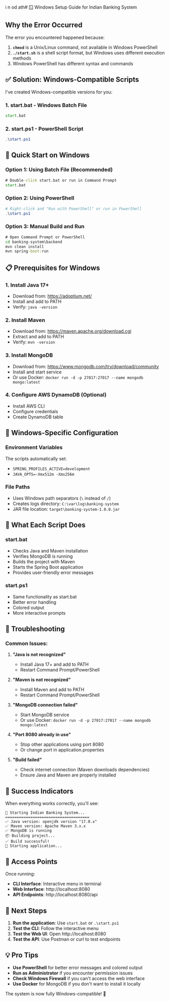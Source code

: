 i n  od ath# 🪟 Windows Setup Guide for Indian Banking System

## Why the Error Occurred

The error you encountered happened because:
1. **`chmod`** is a Unix/Linux command, not available in Windows PowerShell
2. **`./start.sh`** is a shell script format, but Windows uses different execution methods
3. Windows PowerShell has different syntax and commands

## ✅ Solution: Windows-Compatible Scripts

I've created Windows-compatible versions for you:

### 1. **start.bat** - Windows Batch File
```cmd
start.bat
```

### 2. **start.ps1** - PowerShell Script
```powershell
.\start.ps1
```

## 🚀 Quick Start on Windows

### Option 1: Using Batch File (Recommended)
```cmd
# Double-click start.bat or run in Command Prompt
start.bat
```

### Option 2: Using PowerShell
```powershell
# Right-click and "Run with PowerShell" or run in PowerShell
.\start.ps1
```

### Option 3: Manual Build and Run
```cmd
# Open Command Prompt or PowerShell
cd banking-system\backend
mvn clean install
mvn spring-boot:run
```

## 📋 Prerequisites for Windows

### 1. Install Java 17+
- Download from: https://adoptium.net/
- Install and add to PATH
- Verify: `java -version`

### 2. Install Maven
- Download from: https://maven.apache.org/download.cgi
- Extract and add to PATH
- Verify: `mvn -version`

### 3. Install MongoDB
- Download from: https://www.mongodb.com/try/download/community
- Install and start service
- Or use Docker: `docker run -d -p 27017:27017 --name mongodb mongo:latest`

### 4. Configure AWS DynamoDB (Optional)
- Install AWS CLI
- Configure credentials
- Create DynamoDB table

## 🔧 Windows-Specific Configuration

### Environment Variables
The scripts automatically set:
- `SPRING_PROFILES_ACTIVE=development`
- `JAVA_OPTS=-Xmx512m -Xms256m`

### File Paths
- Uses Windows path separators (`\` instead of `/`)
- Creates logs directory: `C:\var\log\banking-system`
- JAR file location: `target\banking-system-1.0.0.jar`

## 🎯 What Each Script Does

### start.bat
- Checks Java and Maven installation
- Verifies MongoDB is running
- Builds the project with Maven
- Starts the Spring Boot application
- Provides user-friendly error messages

### start.ps1
- Same functionality as start.bat
- Better error handling
- Colored output
- More interactive prompts

## 🚨 Troubleshooting

### Common Issues:

1. **"Java is not recognized"**
   - Install Java 17+ and add to PATH
   - Restart Command Prompt/PowerShell

2. **"Maven is not recognized"**
   - Install Maven and add to PATH
   - Restart Command Prompt/PowerShell

3. **"MongoDB connection failed"**
   - Start MongoDB service
   - Or use Docker: `docker run -d -p 27017:27017 --name mongodb mongo:latest`

4. **"Port 8080 already in use"**
   - Stop other applications using port 8080
   - Or change port in application.properties

5. **"Build failed"**
   - Check internet connection (Maven downloads dependencies)
   - Ensure Java and Maven are properly installed

## 🎉 Success Indicators

When everything works correctly, you'll see:
```
🏦 Starting Indian Banking System...
=====================================
✅ Java version: openjdk version "17.0.x"
✅ Maven version: Apache Maven 3.x.x
✅ MongoDB is running
📦 Building project...
✅ Build successful!
🏃 Starting application...
```

## 📱 Access Points

Once running:
- **CLI Interface**: Interactive menu in terminal
- **Web Interface**: http://localhost:8080
- **API Endpoints**: http://localhost:8080/api

## 🔄 Next Steps

1. **Run the application**: Use `start.bat` or `.\start.ps1`
2. **Test the CLI**: Follow the interactive menu
3. **Test the Web UI**: Open http://localhost:8080
4. **Test the API**: Use Postman or curl to test endpoints

## 💡 Pro Tips

- **Use PowerShell** for better error messages and colored output
- **Run as Administrator** if you encounter permission issues
- **Check Windows Firewall** if you can't access the web interface
- **Use Docker** for MongoDB if you don't want to install it locally

The system is now fully Windows-compatible! 🎉
